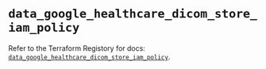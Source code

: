 # `data_google_healthcare_dicom_store_iam_policy`

Refer to the Terraform Registory for docs: [`data_google_healthcare_dicom_store_iam_policy`](https://registry.terraform.io/providers/hashicorp/google/5.11.0/docs/data-sources/healthcare_dicom_store_iam_policy).
